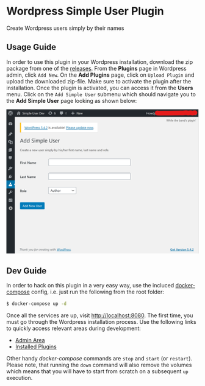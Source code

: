 # Wordpress Simple User Plugin

Create Wordpress users simply by their names

## Usage Guide

In order to use this plugin in your Wordpress installation, download the zip package from one of the [releases](https://github.com/kanafghan/wp-simple-user/releases). From the **Plugins** page in Wordpress admin, click `Add New`. On the **Add Plugins** page, click on `Upload Plugin` and upload the downloaded zip-file. Make sure to activate the plugin after the installation. Once the plugin is activated, you can access it from the **Users** menu. Click on the `Add Simple User` submenu which should navigate you to the **Add Simple User** page looking as shown below:

![Add Simple User page](add-simple-user-page.png)


## Dev Guide

In order to hack on this plugin in a very easy way, use the incluced [docker-compose](https://docs.docker.com/compose/) config, i.e. just run the following from the root folder:

```bash
$ docker-compose up -d
```

Once all the services are up, visit [http://localhost:8080](http://localhost:8080). The first time, you must go through the Wordpress installation process. Use the following links to quickly access relevant areas during development:

* [Admin Area](http://localhost:8080/wp-admin)
* [Installed Plugins](http://localhost:8080/wp-admin/plugins.php)

Other handy *docker-compose* commands are `stop` and `start` (or `restart`). Please note, that running the `down` command will also remove the volumes which means that you will have to start from scratch on a subsequent `up` execution.
